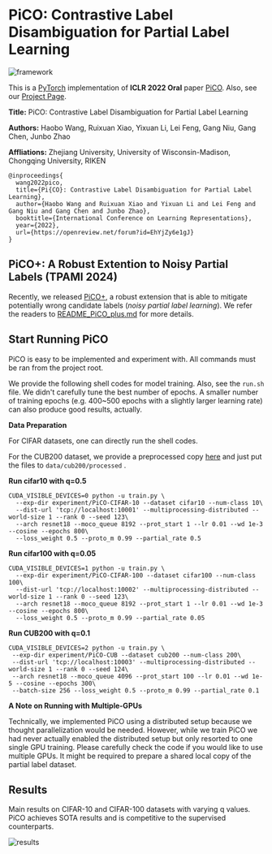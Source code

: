 # PiCO: Contrastive Label Disambiguation for Partial Label Learning

![framework](resources/framework.png)

This is a [PyTorch](http://pytorch.org) implementation of **ICLR 2022 Oral** paper [PiCO](https://openreview.net/forum?id=EhYjZy6e1gJ). Also, see our [Project Page](https://hbzju.github.io/pico/). 

**Title:** PiCO: Contrastive Label Disambiguation for Partial Label Learning

**Authors:** Haobo Wang, Ruixuan Xiao, Yixuan Li, Lei Feng, Gang Niu, Gang Chen, Junbo Zhao

**Affliations:** Zhejiang University, University of Wisconsin-Madison, Chongqing University, RIKEN

```
@inproceedings{
  wang2022pico,
  title={Pi{CO}: Contrastive Label Disambiguation for Partial Label Learning},
  author={Haobo Wang and Ruixuan Xiao and Yixuan Li and Lei Feng and Gang Niu and Gang Chen and Junbo Zhao},
  booktitle={International Conference on Learning Representations},
  year={2022},
  url={https://openreview.net/forum?id=EhYjZy6e1gJ}
}
```

## PiCO+: A Robust Extention to Noisy Partial Labels (TPAMI 2024)

Recently, we released [PiCO+](https://arxiv.org/pdf/2201.08984.pdf), a robust extension that is able to mitigate potentially wrong candidate labels (*noisy partial label learning*). We refer the readers to [README_PiCO_plus.md](https://github.com/hbzju/PiCO/blob/main/README_PiCO_plus.md) for more details.

## Start Running PiCO

PiCO is easy to be implemented and experiment with. All commands must be ran from the project root.

We provide the following shell codes for model training. Also, see the ```run.sh``` file. We didn't carefully tune the best number of epochs. A smaller number of training epochs (e.g. 400~500 epochs with a slightly larger learning rate) can also produce good results, actually. 

**Data Preparation**

For CIFAR datasets, one can directly run the shell codes. 

For the CUB200 dataset, we provide a preprocessed copy [here](https://drive.google.com/file/d/1KNMPuKT1q3a6zIEgStar2o4xjs_a3Kge/view?usp=sharing) and just put the files to ```data/cub200/processed``` .

**Run cifar10 with q=0.5**

```shell
CUDA_VISIBLE_DEVICES=0 python -u train.py \
  --exp-dir experiment/PiCO-CIFAR-10 --dataset cifar10 --num-class 10\
  --dist-url 'tcp://localhost:10001' --multiprocessing-distributed --world-size 1 --rank 0 --seed 123\
  --arch resnet18 --moco_queue 8192 --prot_start 1 --lr 0.01 --wd 1e-3 --cosine --epochs 800\
  --loss_weight 0.5 --proto_m 0.99 --partial_rate 0.5
```

**Run cifar100 with q=0.05**

```shell
CUDA_VISIBLE_DEVICES=1 python -u train.py \
  --exp-dir experiment/PiCO-CIFAR-100 --dataset cifar100 --num-class 100\
  --dist-url 'tcp://localhost:10002' --multiprocessing-distributed --world-size 1 --rank 0 --seed 123\
  --arch resnet18 --moco_queue 8192 --prot_start 1 --lr 0.01 --wd 1e-3 --cosine --epochs 800\
  --loss_weight 0.5 --proto_m 0.99 --partial_rate 0.05
```

**Run CUB200 with q=0.1**

```shell
CUDA_VISIBLE_DEVICES=2 python -u train.py \
 --exp-dir experiment/PiCO-CUB --dataset cub200 --num-class 200\
 --dist-url 'tcp://localhost:10003' --multiprocessing-distributed --world-size 1 --rank 0 --seed 124\
 --arch resnet18 --moco_queue 4096 --prot_start 100 --lr 0.01 --wd 1e-5 --cosine --epochs 300\
 --batch-size 256 --loss_weight 0.5 --proto_m 0.99 --partial_rate 0.1
```

**A Note on Running with Multiple-GPUs**

Technically, we implemented PiCO using a distributed setup because we thought parallelization would be needed. However, while we train PiCO we had never actually enabled the distributed setup but only resorted to one single GPU training. Please carefully check the code if you would like to use multiple GPUs. It might be required to prepare a shared local copy of the partial label dataset. 

## Results

Main results on CIFAR-10 and CIFAR-100 datasets with varying q values. PiCO achieves SOTA results and is competitive to the supervised counterparts.

![results](resources/results.png)
